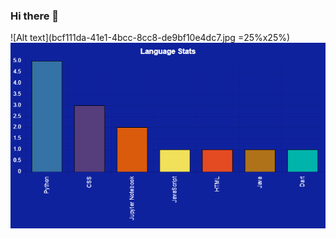 ### Hi there 👋
![Alt text](bcf111da-41e1-4bcc-8cc8-de9bf10e4dc7.jpg =25%x25%)
![Alt text](chart-ESLAMYASSER-1.jpg)

